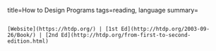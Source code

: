 title=How to Design Programs
tags=reading, language
summary=
~~~~~~

[Website](https://htdp.org/) | [1st Ed](http://htdp.org/2003-09-26/Book/) | [2nd Ed](http://htdp.org/from-first-to-second-edition.html)

